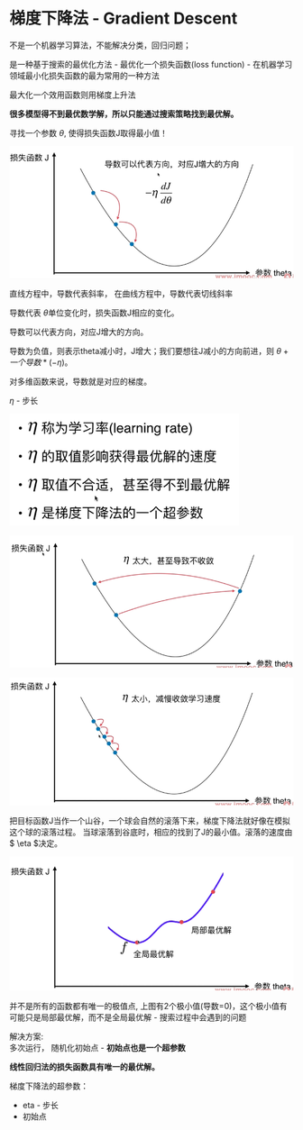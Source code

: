 # 梯度下降法 - Gradient Descent

不是一个机器学习算法，不能解决分类，回归问题；

是一种基于搜索的最优化方法 - 最优化一个损失函数(loss function) - 在机器学习领域最小化损失函数的最为常用的一种方法  

最大化一个效用函数则用梯度上升法  

**很多模型得不到最优数学解，所以只能通过搜索策略找到最优解。**


寻找一个参数 $\theta$, 使得损失函数J取得最小值！

![](images/1.png)

直线方程中，导数代表斜率， 在曲线方程中，导数代表切线斜率  

导数代表 $\theta$单位变化时，损失函数J相应的变化。 

导数可以代表方向，对应J增大的方向。   

导数为负值，则表示theta减小时，J增大；我们要想往J减小的方向前进，则 $\theta+一个导数*(-\eta)$。  

对多维函数来说，导数就是对应的梯度。   

$\eta$  - 步长  

![](images/eta.png)

![](images/etatoolarge.png)

![](images/etatoosmall.png)

把目标函数J当作一个山谷，一个球会自然的滚落下来，梯度下降法就好像在模拟这个球的滚落过程。 当球滚落到谷底时，相应的找到了J的最小值。滚落的速度由$ \eta $决定。 

![](images/bestanswer.png)

并不是所有的函数都有唯一的极值点, 上图有2个极小值(导数=0)，这个极小值有可能只是局部最优解，而不是全局最优解 - 搜索过程中会遇到的问题

解决方案:  
    多次运行， 随机化初始点 - **初始点也是一个超参数**

**线性回归法的损失函数具有唯一的最优解。**


梯度下降法的超参数：  
   - eta - 步长  
   - 初始点  
